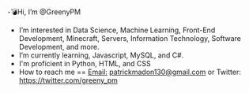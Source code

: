 -💣Hi, I’m @GreenyPM
- I’m interested in Data Science, Machine Learning, Front-End Development, Minecraft, Servers, Information Technology, Software Development, and more.
- I’m currently learning, Javascript, MySQL, and C#.
- I'm proficient in Python, HTML, and CSS
- How to reach me == <u>Email:</u> patrickmadon130@gmail.com  or Twitter: https://twitter.com/greeny_pm 

<!---
GreenyPM/GreenyPM is a ✨ special ✨ repository because its `README.md` (this file) appears on your GitHub profile.
You can click the Preview link to take a look at your changes.
--->
